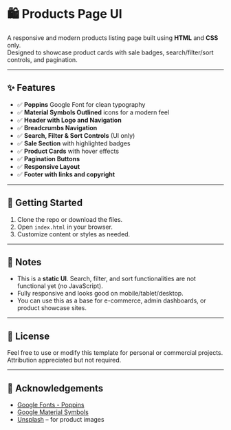 # 🛍️ Products Page UI

A responsive and modern products listing page built using **HTML** and **CSS** only.  
Designed to showcase product cards with sale badges, search/filter/sort controls, and pagination.

---

## ✨ Features

- ✅ **Poppins** Google Font for clean typography
- ✅ **Material Symbols Outlined** icons for a modern feel
- ✅ **Header with Logo and Navigation**
- ✅ **Breadcrumbs Navigation**
- ✅ **Search, Filter & Sort Controls** (UI only)
- ✅ **Sale Section** with highlighted badges
- ✅ **Product Cards** with hover effects
- ✅ **Pagination Buttons**
- ✅ **Responsive Layout**
- ✅ **Footer with links and copyright**

---

## 🚀 Getting Started

1. Clone the repo or download the files.
2. Open `index.html` in your browser.
3. Customize content or styles as needed.

---
## 📌 Notes

- This is a **static UI**. Search, filter, and sort functionalities are not functional yet (no JavaScript).
- Fully responsive and looks good on mobile/tablet/desktop.
- You can use this as a base for e-commerce, admin dashboards, or product showcase sites.

---

## 📄 License

Feel free to use or modify this template for personal or commercial projects. Attribution appreciated but not required.

---

## 🙌 Acknowledgements

- [Google Fonts - Poppins](https://fonts.google.com/specimen/Poppins)
- [Google Material Symbols](https://fonts.google.com/icons)
- [Unsplash](https://unsplash.com) – for product images
